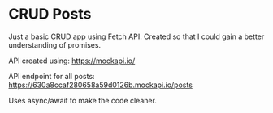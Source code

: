 
# CRUD Posts

Just a basic CRUD app using Fetch API.
Created so that I could gain a better understanding of promises.

API created using: <https://mockapi.io/>

API endpoint for all posts: <https://630a8ccaf280658a59d0126b.mockapi.io/posts>

Uses async/await to make the code cleaner.
